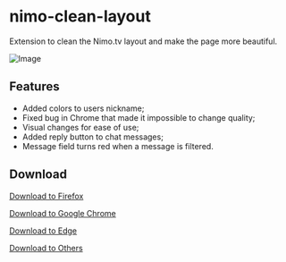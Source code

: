 # nimo-clean-layout

Extension to clean the Nimo.tv layout and make the page more beautiful.

![Image](https://i.imgur.com/mmv1eSB.png)

## Features

 * Added colors to users nickname;
 * Fixed bug in Chrome that made it impossible to change quality;
 * Visual changes for ease of use;
 * Added reply button to chat messages;
 * Message field turns red when a message is filtered.

## Download

[Download to Firefox](https://addons.mozilla.org/pt-BR/firefox/addon/nimo-tv-plus/)

[Download to Google Chrome](https://chrome.google.com/webstore/detail/ajlmalinjdbkamfgjbamebnjeejbkkil)

[Download to Edge](https://chrome.google.com/webstore/detail/ajlmalinjdbkamfgjbamebnjeejbkkil)

[Download to Others](https://chrome.google.com/webstore/detail/ajlmalinjdbkamfgjbamebnjeejbkkil)
